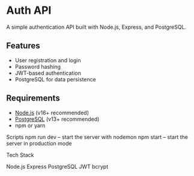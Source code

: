 # Auth API

A simple authentication API built with Node.js, Express, and PostgreSQL.

## Features
- User registration and login
- Password hashing
- JWT-based authentication
- PostgreSQL for data persistence

## Requirements
- [Node.js](https://nodejs.org/) (v16+ recommended)
- [PostgreSQL](https://www.postgresql.org/) (v13+ recommended)
- npm or yarn
  
Scripts
npm run dev – start the server with nodemon
npm start – start the server in production mode

Tech Stack

Node.js
Express
PostgreSQL
JWT
bcrypt
